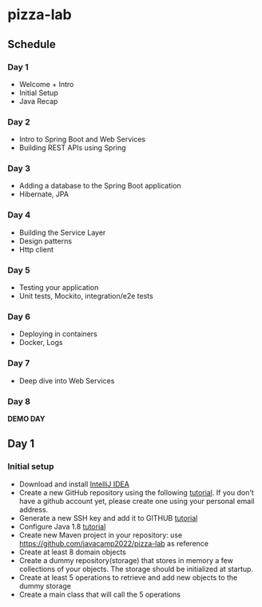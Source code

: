 # pizza-lab

## Schedule
### Day 1
- Welcome + Intro
- Initial Setup
- Java Recap

### Day 2
- Intro to Spring Boot and Web Services
- Building REST APIs using Spring

### Day 3
- Adding a database to the Spring Boot application
- Hibernate, JPA

### Day 4
- Building the Service Layer 
- Design patterns
- Http client

### Day 5
- Testing your application
- Unit tests, Mockito, integration/e2e tests

### Day 6
- Deploying in containers
- Docker, Logs

### Day 7
- Deep dive into Web Services

### Day 8
**DEMO DAY**


## Day 1
### Initial setup
- Download and install [IntelliJ IDEA](https://www.jetbrains.com/idea/download/#section=windows)
- Create a new GitHub repository using the following [tutorial](https://docs.github.com/en/get-started/quickstart/create-a-repo). If you don't have a github account yet, please create one using your personal email address.
- Generate a new SSH key and add it to GITHUB [tutorial](https://docs.github.com/en/authentication/connecting-to-github-with-ssh/adding-a-new-ssh-key-to-your-github-account)
- Configure Java 1.8 [tutorial](https://www.jetbrains.com/help/idea/sdk.html#change-module-sdk)
- Create new Maven project in your repository: use https://github.com/javacamp2022/pizza-lab as reference 
- Create at least 8 domain objects
- Create a dummy repository(storage) that stores in memory a few collections of your objects. The storage should be initialized at startup.
- Create at least 5 operations to retrieve and add new objects to the dummy storage
- Create a main class that will call the 5 operations